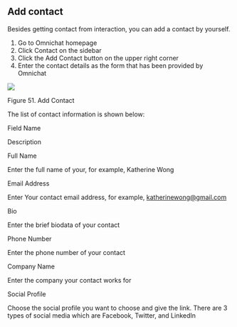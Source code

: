 ## Add contact

Besides getting contact from interaction, you can add a contact by yourself.

1.  Go to Omnichat homepage
2.  Click Contact on the sidebar
3.  Click the Add Contact button on the upper right corner
4.  Enter the contact details as the form that has been provided by Omnichat

![](https://lh6.googleusercontent.com/Y0tM0vsM3H5FDUosCbLuFnFigdpVspbjVt5NBl9ie6BgBYH9BmRsWCmM3ubhtkOAjfSs3UpLlN3fIVS5Pb1UIv57wm_hWAVlU-PThVZa3MQ3ZpfzDvf71z6QGG8IO1oNefcsDS1N)

Figure 51. Add Contact

The list of contact information is shown below:

Field Name

Description

Full Name

Enter the full name of your, for example, Katherine Wong

Email Address

Enter Your contact email address, for example, katherinewong@gmail.com

Bio

Enter the brief biodata of your contact

Phone Number

Enter the phone number of your contact

Company Name

Enter the company your contact works for

Social Profile

Choose the social profile you want to choose and give the link. There are 3 types of social media which are Facebook, Twitter, and LinkedIn
